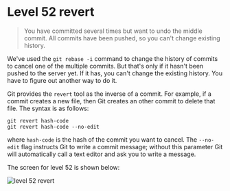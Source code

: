 
# Level 52 revert

> You have committed several times but want to undo the middle commit. All
> commits have been pushed, so you can't change existing history.

We've used the `git rebase -i` command to change the history of commits to
cancel one of the multiple commits. But that's only if it hasn't been pushed to
the server yet. If it has, you can't change the existing history. You have to
figure out another way to do it.

Git provides the `revert` tool as the inverse of a commit. For example, if a
commit creates a new file, then Git creates an other commit to delete that
file. The syntax is as follows:

```shell
git revert hash-code
git revert hash-code --no-edit
```

where `hash-code` is the hash of the commit you want to cancel. The `--no-edit`
flag instructs Git to write a commit message; without this parameter Git will
automatically call a text editor and ask you to write a message.

The screen for level 52 is shown below:

![level 52 revert](images/level-52-revert.png)
